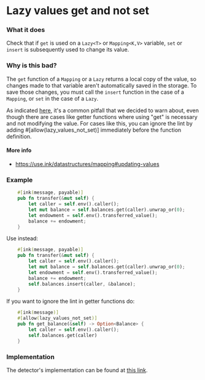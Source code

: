 # Lazy values get and not set

### What it does

Check that if `get` is used on a `Lazy<T>` or `Mapping<K,V>` variable, `set` or `insert` is subsequently used to change its value.

### Why is this bad?

The `get` function of a `Mapping` or a `Lazy` returns a local copy of the value, so changes made to that variable aren't automatically saved in the storage. To save those changes, you must call the `insert` function in the case of a `Mapping`, or `set` in the case of a `Lazy`.

As indicated [here](https://use.ink/datastructures/mapping#updating-values), it's a common pitfall that we decided to warn about, even though there are cases like getter functions where using "get" is necessary and not modifying the value. For cases like this, you can ignore the lint by adding #[allow(lazy_values_not_set)] immediately before the function definition.

#### More info

- https://use.ink/datastructures/mapping#updating-values

### Example

```rust
    #[ink(message, payable)]
    pub fn transfer(&mut self) {
        let caller = self.env().caller();
        let mut balance = self.balances.get(caller).unwrap_or(0);
        let endowment = self.env().transferred_value();
        balance += endowment;
    }
```

Use instead:

```rust
    #[ink(message, payable)]
    pub fn transfer(&mut self) {
        let caller = self.env().caller();
        let mut balance = self.balances.get(caller).unwrap_or(0);
        let endowment = self.env().transferred_value();
        balance += endowment;
        self.balances.insert(caller, &balance);
    }
```

If you want to ignore the lint in getter functions do:

```rust
    #[ink(message)]
    #[allow(lazy_values_not_set)]
    pub fn get_balance(&self) -> Option<Balance> {
        let caller = self.env().caller();
        self.balances.get(caller)
    }
```

### Implementation

The detector's implementation can be found at [this link](https://github.com/CoinFabrik/scout/tree/main/detectors/lazy-values-not-set).

